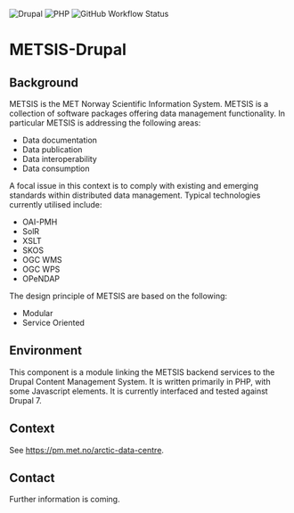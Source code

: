 ![Drupal](https://img.shields.io/badge/Drupal-0678BE?style=for-the-badge&logo=drupal&logoColor=white)
![PHP](https://img.shields.io/badge/PHP-777BB4?style=for-the-badge&logo=php&logoColor=white)
![GitHub Workflow Status](https://img.shields.io/github/actions/workflow/status/metno/metsis-drupal/codeql.yml?label=javascript&logo=javascript&style=flat-square)


# METSIS-Drupal

## Background
METSIS is the MET Norway Scientific Information System. METSIS is a collection of software packages offering data management functionality. In particular METSIS is addressing the following areas:
* Data documentation
* Data publication
* Data interoperability
* Data consumption

A focal issue in this context is to comply with existing and emerging standards within distributed data management. Typical technologies currently utilised include:
* OAI-PMH
* SolR
* XSLT
* SKOS
* OGC WMS
* OGC WPS
* OPeNDAP

The design principle of METSIS are based on the following:
* Modular
* Service Oriented

## Environment
This component is a module linking the METSIS backend services to the Drupal Content Management System. It is written primarily in PHP, with some Javascript elements. It is currently interfaced and tested against Drupal 7.

## Context
 See https://pm.met.no/arctic-data-centre. 

## Contact
Further information is coming. 
